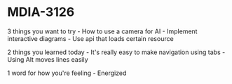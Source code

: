 # MDIA-3126

3 things you want to try
    - How to use a camera for AI
    - Implement interactive diagrams
    - Use api that loads certain resource

2 things you learned today
    - It's really easy to make navigation using tabs
    - Using Alt moves lines easily

1 word for how you're feeling
    - Energized